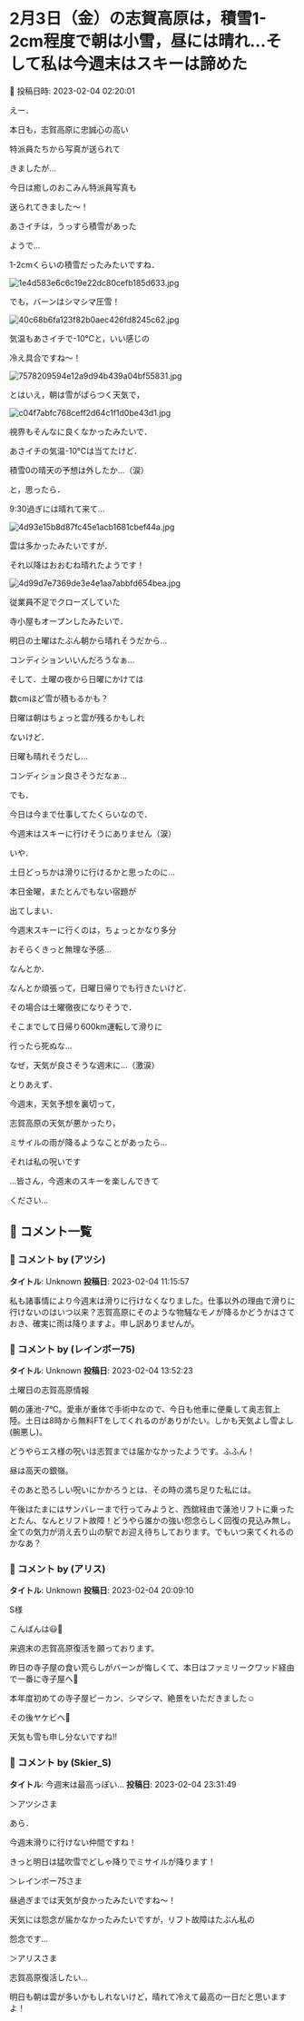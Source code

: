 # 2月3日（金）の志賀高原は，積雪1-2cm程度で朝は小雪，昼には晴れ…そして私は今週末はスキーは諦めた

📅 投稿日時: 2023-02-04 02:20:01

えー．


本日も，志賀高原に忠誠心の高い


特派員たちから写真が送られて


きましたが…





今日は癒しのおこみん特派員写真も


送られてきました～！


あさイチは，うっすら積雪があった


ようで…


1-2cmくらいの積雪だったみたいですね．




![1e4d583e6c6c19e22dc80cefb185d633.jpg](images/1e4d583e6c6c19e22dc80cefb185d633.jpg)




でも，バーンはシマシマ圧雪！




![40c68b6fa123f82b0aec426fd8245c62.jpg](images/40c68b6fa123f82b0aec426fd8245c62.jpg)




気温もあさイチで-10℃と，いい感じの


冷え具合ですね～！




![7578209594e12a9d94b439a04bf55831.jpg](images/7578209594e12a9d94b439a04bf55831.jpg)




とはいえ，朝は雪がぱらつく天気で，




![c04f7abfc768ceff2d64c1f1d0be43d1.jpg](images/c04f7abfc768ceff2d64c1f1d0be43d1.jpg)




視界もそんなに良くなかったみたいで．


あさイチの気温-10℃は当てたけど．


積雪0の晴天の予想は外したか…（涙）


と，思ったら．


9:30過ぎには晴れて来て…




![4d93e15b8d87fc45e1acb1681cbef44a.jpg](images/4d93e15b8d87fc45e1acb1681cbef44a.jpg)




雲は多かったみたいですが．


それ以降はおおむね晴れたようです！




![4d99d7e7369de3e4e1aa7abbfd654bea.jpg](images/4d99d7e7369de3e4e1aa7abbfd654bea.jpg)







従業員不足でクローズしていた


寺小屋もオープンしたみたいで．


明日の土曜はたぶん朝から晴れそうだから…


コンディションいいんだろうなぁ…





そして．土曜の夜から日曜にかけては


数cmほど雪が積もるかも？


日曜は朝はちょっと雲が残るかもしれ


ないけど．


日曜も晴れそうだし…


コンディション良さそうだなぁ…





でも．


今日は今まで仕事してたくらいなので．


今週末はスキーに行けそうにありません（涙）





いや．


土日どっちかは滑りに行けるかと思ったのに…


本日金曜，またとんでもない宿題が


出てしまい．


今週末スキーに行くのは，ちょっとかなり多分


おそらくきっと無理な予感…





なんとか．


なんとか頑張って，日曜日帰りでも行きたいけど．


その場合は土曜徹夜になりそうで．


そこまでして日帰り600km運転して滑りに


行ったら死ぬな…





なぜ，天気が良さそうな週末に…（激涙）





とりあえず．


今週末，天気予想を裏切って，


志賀高原の天気が悪かったり，


ミサイルの雨が降るようなことがあったら…





それは私の呪いです





…皆さん，今週末のスキーを楽しんできて


ください…

## 💬 コメント一覧

### 💬 コメント by (アツシ)
**タイトル**: Unknown
**投稿日**: 2023-02-04 11:15:57

私も諸事情により今週末は滑りに行けなくなりました。仕事以外の理由で滑りに行けないのはいつ以来？志賀高原にそのような物騒なモノが降るかどうかはさておき、確実に雨は降りますよ。申し訳ありませんが。

### 💬 コメント by (レインボー75)
**タイトル**: Unknown
**投稿日**: 2023-02-04 13:52:23

土曜日の志賀高原情報

朝の蓮池-7℃。愛車が重体で手術中なので、今日も他車に便乗して奥志賀上陸。土日は8時から無料FTをしてくれるのがありがたい。しかも天気よし雪よし(腕悪し)。

どうやらエス様の呪いは志賀までは届かなかったようです。ふふん！

昼は高天の銀嶺。

そのあと恐ろしい呪いにかかろうとは、その時の満ち足りた私には。

午後はたまにはサンバレーまで行ってみようと、西舘経由で蓮池リフトに乗ったとたん、なんとリフト故障！どうやら誰かの強い怨念らしく回復の見込み無し。全ての気力が消え去り山の駅でお迎え待ちしております。でもいつ来てくれるのかなあ？

### 💬 コメント by (アリス)
**タイトル**: Unknown
**投稿日**: 2023-02-04 20:09:10

S様



こんばんは😃🌃

来週末の志賀高原復活を願っております。

昨日の寺子屋の食い荒らしがバーンが悔しくて、本日はファミリークワッド経由で一番に寺子屋へ🎵

本年度初めての寺子屋ピーカン、シマシマ、絶景をいただきました☺️

その後ヤケビへ🎵

天気も雪も申し分ないですね‼️

### 💬 コメント by (Skier_S)
**タイトル**: 今週末は最高っぽい…
**投稿日**: 2023-02-04 23:31:49

＞アツシさま

あら．

今週末滑りに行けない仲間ですね！

きっと明日は猛吹雪でどしゃ降りでミサイルが降ります！



＞レインボー75さま

昼過ぎまでは天気が良かったみたいですね～！

天気には怨念が届かなかったみたいですが，リフト故障はたぶん私の

怨念です…



＞アリスさま

志賀高原復活したい…

明日も朝は雲が多いかもしれないけど，晴れて冷えて最高の一日だと思いますよ！

